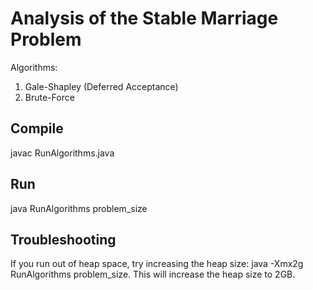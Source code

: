 # Analysis of the Stable Marriage Problem

Algorithms:

1) Gale-Shapley (Deferred Acceptance)
2) Brute-Force

## Compile

javac RunAlgorithms.java

## Run

java RunAlgorithms problem_size

## Troubleshooting

If you run out of heap space, try increasing the heap size: java -Xmx2g RunAlgorithms problem_size.
This will increase the heap size to 2GB.
